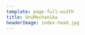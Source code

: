 ```yaml
---
template: page-full-width
title: UniMechanika
headerImage: index-head.jpg
---
```

<block id="w-budowie" />
